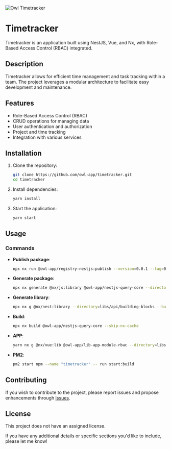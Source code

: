 ![Owl Timetracker](https://raw.githubusercontent.com/owl-app/timetracker/refs/heads/main/libs/app/core/src/assets/logo-cropped.webp)

# Timetracker

Timetracker is an application built using NestJS, Vue, and Nx, with Role-Based Access Control (RBAC) integrated.

## Description

Timetracker allows for efficient time management and task tracking within a team. The project leverages a modular architecture to facilitate easy development and maintenance.

## Features
- Role-Based Access Control (RBAC)
- CRUD operations for managing data
- User authentication and authorization
- Project and time tracking
- Integration with various services

## Installation

1. Clone the repository:
   ```bash
   git clone https://github.com/owl-app/timetracker.git
   cd timetracker
   ```

2. Install dependencies:
   ```bash
   yarn install
   ```

3. Start the application:
   ```bash
   yarn start
   ```

## Usage

### Commands

- **Publish package**:
  ```bash
  npx nx run @owl-app/registry-nestjs:publish --version=0.0.1 --tag=0.0.1
  ```

- **Generate package**:
  ```bash
  npx nx generate @nx/js:library @owl-app/nestjs-query-core --directory=packages/query/core --publishable --importPath=@owl-app/nestjs-query-core
  ```

- **Generate library**:
  ```bash
  npx nx g @nx/nest:library --directory=libs/api/building-blocks --buildable=true
  ```

- **Build**:
  ```bash
  npx nx build @owl-app/nestjs-query-core --skip-nx-cache
  ```

- **APP**:
  ```bash
  yarn nx g @nx/vue:lib @owl-app/lib-app-module-rbac --directory=libs/app/modules/rbac
  ```

- **PM2**:
  ```bash
  pm2 start npm --name "timetracker" -- run start:build
  ```

## Contributing

If you wish to contribute to the project, please report issues and propose enhancements through [Issues](https://github.com/owl-app/timetracker/issues).

## License

This project does not have an assigned license.

If you have any additional details or specific sections you'd like to include, please let me know!
